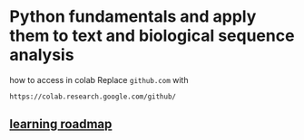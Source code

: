 # Python fundamentals and apply them to text and biological sequence analysis

how to access in colab
Replace `github.com` with

`https://colab.research.google.com/github/`

## [learning roadmap](./notes/python_learning_roadmap.md)
